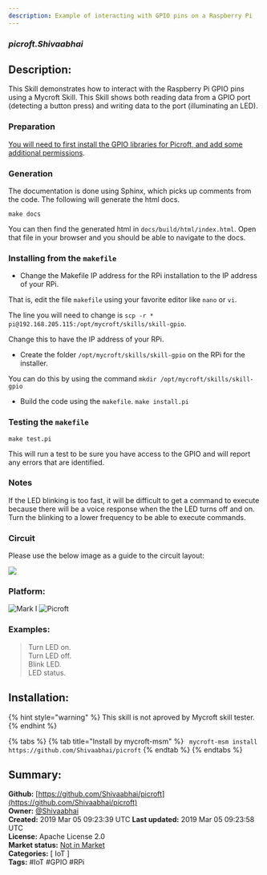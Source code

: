 ```yaml
---
description: Example of interacting with GPIO pins on a Raspberry Pi
---
```


### _picroft.Shivaabhai_  
## Description:  
This Skill demonstrates how to interact with the Raspberry Pi GPIO pins using a Mycroft Skill. This Skill shows both reading data from a GPIO port (detecting a button press) and writing data to the port (illuminating an LED).

### Preparation

[You will need to first install the GPIO libraries for Picroft, and add some additional permissions](https://mycroft.ai/documentation/picroft/#using-the-gpio-pins-on-the-raspberry-pi-3).

### Generation

The documentation is done using Sphinx, which picks up comments from the code.  The following will generate the html docs.

```make docs```

You can then find the generated html in ```docs/build/html/index.html```.  Open that file in your browser and you should be able to navigate to the docs.

### Installing from the `makefile`

* Change the Makefile IP address for the RPi installation to the IP address of your RPi.

That is, edit the file `makefile` using your favorite editor like `nano` or `vi`.

The line you will need to change is `scp -r * pi@192.168.205.115:/opt/mycroft/skills/skill-gpio`.

Change this to have the IP address of your RPi.

* Create the folder ```/opt/mycroft/skills/skill-gpio``` on the RPi for the installer.

You can do this by using the command `mkdir /opt/mycroft/skills/skill-gpio`

* Build the code using the `makefile`.  ```make install.pi```

### Testing the `makefile`

```make test.pi```

This will run a test to be sure you have access to the GPIO and will report any errors that are identified.

### Notes

If the LED blinking is too fast, it will be difficult to get a command to execute because there will be a voice response when the the LED turns off and on. Turn the blinking to a lower frequency to be able to execute commands.

### Circuit
Please use the below image as a guide to the circuit layout:

![](https://github.com/MycroftAI/picroft_example_skill_gpio/blob/master/IMG_20170706_153744.jpg)  
  
  
### Platform:  
 ![Mark I](../.gitbook/assets/mark-1-icon.png)  ![Picroft](../.gitbook/assets/picroft-icon.png)   
### Examples:  
> Turn LED on.  
> Turn LED off.  
> Blink LED.  
> LED status.  
  
## Installation:  
{% hint style="warning" %}
This skill is not aproved by Mycroft skill tester.
{% endhint %}
    
{% tabs %}
{% tab title="Install by mycroft-msm" %}
``` mycroft-msm install https://github.com/Shivaabhai/picroft```
{% endtab %}
  {% endtabs %}
    
## Summary:  
**Github:** [https://github.com/Shivaabhai/picroft](https://github.com/Shivaabhai/picroft)  
**Owner:** [@Shivaabhai](https://github.com/Shivaabhai)  
**Created:** 2019 Mar 05 09:23:39 UTC  **Last updated:** 2019 Mar 05 09:23:58 UTC  
**License:** Apache License 2.0  
**Market status:** [Not in Market](https://market.mycroft.ai/skill/)  
**Categories:** [ IoT ]   
**Tags:** \#IoT \#GPIO \#RPi   
